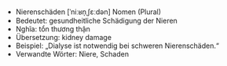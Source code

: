 - Nierenschäden [ˈniːʁn̩ˌʃɛːdən]	Nomen (Plural)
- Bedeutet: gesundheitliche Schädigung der Nieren
- Nghĩa: tổn thương thận
- Übersetzung: kidney damage
- Beispiel: „Dialyse ist notwendig bei schweren Nierenschäden.“
- Verwandte Wörter: Niere, Schaden